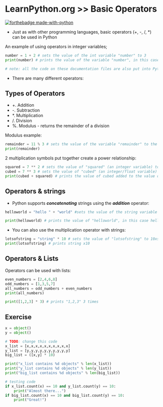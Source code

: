 # LearnPython.org >> Basic Operators

[![forthebadge made-with-python](http://ForTheBadge.com/images/badges/made-with-python.svg)](https://www.python.org/)

* Just as with other programming languages, basic operators (+, -, /, *) can be used in Python

An example of using operators in integer variables;

```python
number = 1 + 2 # sets the value of the int variable "number" to 3
print(number) # prints the value of the variable "number", in this case 3

# note: all the code on these documentation files are also put into Python files in the same folder
```

* There are many different operators:

## Types of Operators

* +. Addition
* -. Subtraction
* *. Multiplication
* /. Division
* %. Modulus - returns the remainder of a division

Modulus example:

```python
remainder = 11 % 3 # sets the value of the variable "remainder" to the remainder of 11 divided by 3
print(remainder)
```

2 multiplication symbols put together create a power relationship:

```python
squared = 7 ** 2 # sets the value of "squared" (an integer variable) to the value of 7^2 - 49
cubed = 7 ** 3 # sets the value of "cubed" (an integer/float variable) to the value of 7^3 = 343
print(cubed + squared) # prints the value of cubed added to the value of squared
```

## Operators & strings

* Python supports ***concatenating*** strings using the ***addition*** operator:

```python
helloworld = "hello " + "world" #sets the value of the string variable "helloworld" to "hello + world" = "hello world"

print(helloworld) # prints the value of "helloworld", in this case hello world
```

* You can also use the multiplication operator with strings:

```python
lotsofstring = "string" * 10 # sets the value of "lotsofstring" to 10xstring
print(lotsofstring) # prints string x10
```

## Operators & Lists

Operators can be used with lists:

```python
even_numbers = [2,4,6,8]
odd_numbers = [1,3,5,7]
all_numbers = odd_numbers + even_numbers
print(all_numbers)
```

```python
print([1,2,3] * 3) # prints "1,2,3" 3 times
```

## Exercise

```python
x = object()
y = object()

# TODO: change this code
x_list = [x,x,x,x,x,x,x,x,x,x]
y_list = [y,y,y,y,y,y,y,y,y,y]
big_list = ([x,y] * 10)

print("x_list contains %d objects" % len(x_list))
print("y_list contains %d objects" % len(y_list))
print("big_list contains %d objects" % len(big_list))

# testing code
if x_list.count(x) == 10 and y_list.count(y) == 10:
    print("Almost there...")
if big_list.count(x) == 10 and big_list.count(y) == 10:
    print("Great!")
```

